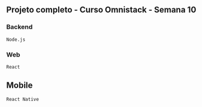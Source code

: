 ## Projeto completo - Curso Omnistack - Semana 10

### Backend
`Node.js`

### Web
`React`

## Mobile
`React Native` 
